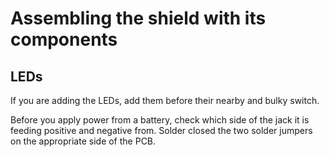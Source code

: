 # Assembling the shield with its components

## LEDs

If you are adding the LEDs, add them before their nearby and bulky switch.

Before you apply power from a battery,
 check which side of the jack it is feeding positive and negative from.
Solder closed the two solder jumpers on the appropriate side of the PCB. 
